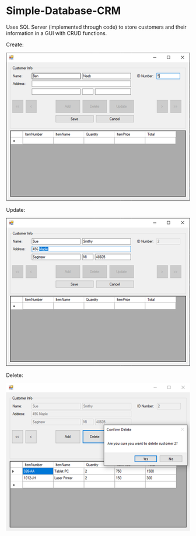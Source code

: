 # Simple-Database-CRM
Uses SQL Server (implemented through code) to store customers and their information in a GUI with CRUD functions.

Create:

![Create](Images/Picture1.png)

Update:

![Update](Images/Picture2.png)

Delete:

![Delete](Images/Picture3.png)
